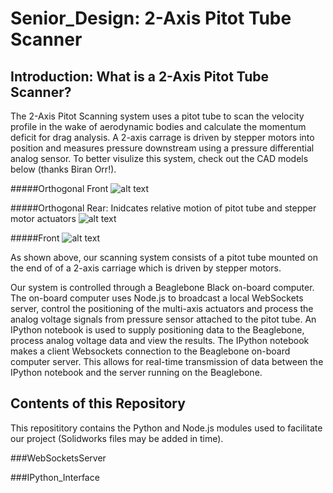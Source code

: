 Senior_Design: 2-Axis Pitot Tube Scanner 
================================
Introduction: What is a 2-Axis Pitot Tube Scanner?
------------------------------
The 2-Axis Pitot Scanning system uses a pitot tube to scan the velocity profile in the wake of aerodynamic bodies and calculate the momentum deficit for drag analysis. A 2-axis carrage is driven by stepper motors into position and measures pressure downstream using a pressure differential analog sensor. To better visulize this system, check out the CAD models below (thanks Biran Orr!).

#####Orthogonal Front
![alt text](https://github.com/alexlerikos/Senior_Design/blob/master/README_images/Orthogonal_Front.png)

#####Orthogonal Rear: Inidcates relative motion of pitot tube and stepper motor actuators
![alt text](https://github.com/alexlerikos/Senior_Design/blob/master/README_images/Orthogonal_Rear.png)

#####Front
![alt text](https://github.com/alexlerikos/Senior_Design/blob/master/README_images/Front.png)

As shown above, our scanning system consists of a pitot tube mounted on the end of of a 2-axis carriage which is driven by stepper motors. 

Our system is controlled through a Beaglebone Black on-board computer. The on-board computer uses Node.js to broadcast a local WebSockets server, control the positioning of the multi-axis actuators and process the analog voltage signals from pressure sensor attached to the pitot tube. An IPython notebook is used to supply positioning data to the Beaglebone, process analog voltage data and view the results. The IPython notebook makes a client Websockets connection to the Beaglebone on-board computer server. This allows for real-time transmission of data between the IPython notebook and the server running on the Beaglebone. 
	

Contents of this Repository
--------------------------------------

This reposititory contains the Python and Node.js modules used to facilitate our project (Solidworks files may be added in time). 

###WebSocketsServer



###IPython_Interface
	
	
